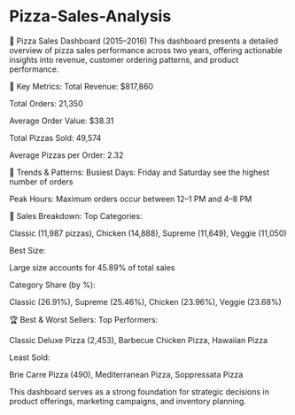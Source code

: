 # Pizza-Sales-Analysis
🍕 Pizza Sales Dashboard (2015–2016)
This dashboard presents a detailed overview of pizza sales performance across two years, offering actionable insights into revenue, customer ordering patterns, and product performance.

🔢 Key Metrics:
Total Revenue: $817,860

Total Orders: 21,350

Average Order Value: $38.31

Total Pizzas Sold: 49,574

Average Pizzas per Order: 2.32

📅 Trends & Patterns:
Busiest Days: Friday and Saturday see the highest number of orders

Peak Hours: Maximum orders occur between 12–1 PM and 4–8 PM

🍕 Sales Breakdown:
Top Categories:

Classic (11,987 pizzas), Chicken (14,888), Supreme (11,649), Veggie (11,050)

Best Size:

Large size accounts for 45.89% of total sales

Category Share (by %):

Classic (26.91%), Supreme (25.46%), Chicken (23.96%), Veggie (23.68%)

🏆 Best & Worst Sellers:
Top Performers:

Classic Deluxe Pizza (2,453), Barbecue Chicken Pizza, Hawaiian Pizza

Least Sold:

Brie Carre Pizza (490), Mediterranean Pizza, Soppressata Pizza

This dashboard serves as a strong foundation for strategic decisions in product offerings, marketing campaigns, and inventory planning.
